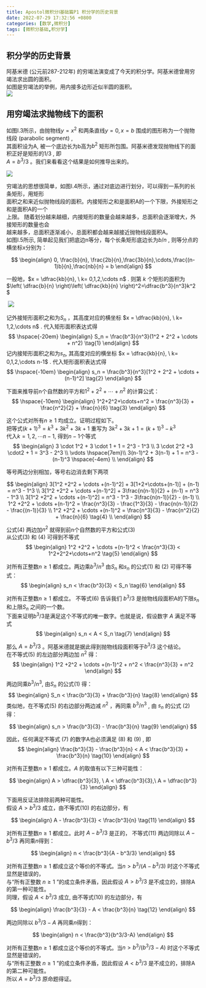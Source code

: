 ```yaml
---
title: Apostol微积分Ⅰ基础篇P1 积分学的历史背景
date: 2022-07-29 17:32:56 +0800
categories: [数学,微积分]
tags: [微积分基础,积分学]
---
```




## 积分学的历史背景

阿基米德 (公元前287-212年) 的穷竭法演变成了今天的积分学。阿基米德曾用穷竭法求出圆的面积。  
如图是穷竭法的举例，用内接多边形近似半圆的面积。   
![](https://imagebed.deepmind.top/img/calculus1_basics_p1/1.png)







## 用穷竭法求抛物线下的面积

如图I.3所示，由抛物线$y = x^2$ 和两条直线$y=0, x= b$ 围成的图形称为一个抛物线段 (parabolic segment) ,     
其面积设为A, 被一个底边长为b高为$b^2$ 矩形所包围。阿基米德发现抛物线下的面积正好是矩形的$1/3$ , 即  
$A = b^3 /3$ 。我们来看看这个结果是如何推导出来的。   

![](https://imagebed.deepmind.top/img/calculus1_basics_p1/2.png)






穷竭法的思想很简单，如图I.4所示，通过对底边进行划分，可以得到一系列的长条矩形，用矩形   
面积之和来近似抛物线段的面积。内接矩形之和是面积A的一个下限，外接矩形之和是面积A的一个   
上限。 随着划分越来越细，内接矩形的数量会越来越多，总面积会逐渐增大，外接矩形的数量也会    
越来越多，总面积逐渐减小，总面积都会越来越接近抛物线段面积A。  
如图I.5所示, 简单起见我们把底边n等分，每个长条矩形底边长为$b/n$ , 则等分点的横坐标x分别为：         

$$
\begin{align}
0, \frac{b}{n}, \frac{2b}{n},\frac{3b}{n},\cdots,\frac{(n-1)b}{n},\frac{nb}{n} = b
\end{align}
$$

一般地，$x = \dfrac{kb}{n}, \ k= 0,1,2,\cdots n$ .   则第 $k$ 个矩形的面积为$\left( \dfrac{b}{n} \right)\left( \dfrac{kb}{n} \right)^2=\dfrac{b^3}{n^3}k^2 $     



​        ![](https://imagebed.deepmind.top/img/calculus1_basics_p1/3.png)


















记外接矩形面积之和为$S_n$ ，其高度对应的横坐标 $x = \dfrac{kb}{n}, \ k= 1,2,\cdots n$ . 代入矩形面积表达式得      
$$
\hspace{-20em}
\begin{align}
S_n = \frac{b^3}{n^3}(1^2 + 2^2 + \cdots + n^2) \tag{1}
\end{align}
$$
记内接矩形面积之和为$s_n$, 其高度对应的横坐标 $x = \dfrac{kb}{n}, \ k= 0,1,2,\cdots n-1$ . 代入矩形面积表达式得
$$
\hspace{-10em}
\begin{align}
s_n = \frac{b^3}{n^3}[1^2 + 2^2 + \cdots + (n-1)^2] \tag{2}
\end{align}
$$


下面来推导前n个自然数的平方和$1^2 + 2^2 + \cdots +n^2$ 的计算公式：   
$$
\hspace{-10em}
\begin{align}
1^2+2^2+\cdots+n^2 = \frac{n^3}{3} + \frac{n^2}{2} + \frac{n}{6}  \tag{3}
\end{align}
$$

这个公式对所有$n \ge1$ 均成立。证明过程如下。  
把等式$(k+1)^3 = k^3+3k^2+3k+1$ 重写为 $3k^2+3k+1 = (k+1)^3-k^3$  
代入$k=1,2,\cdots n-1$, 得到$n-1$个等式       
$$
\begin{align}
3 \cdot 1^2 + 3 \cdot 1 + 1 = 2^3 - 1^3 \\
3 \cdot 2^2 +3 \cdot2 + 1 = 3^3 - 2^3 \\
\vdots \hspace{7em}\\
3(n-1)^2 + 3(n-1) + 1 = n^3 - (n-1)^3 \hspace{-4em} \\
\end{align}
$$


等号两边分别相加，等号右边消去剩下两项     


$$
\begin{align}
3[1^2 +2^2 + \cdots +(n-1)^2] + 3[1+2+\cdots+(n-1)] + (n-1) = n^3 - 1^3  \\
3[1^2 +2^2 + \cdots +(n-1)^2] + 3\frac{n(n-1)}{2} + (n-1) = n^3 - 1^3 \\
3[1^2 +2^2 + \cdots +(n-1)^2] = n^3 - 1^3 - 3\frac{n(n-1)}{2} - (n-1) \\
1^2 +2^2 + \cdots +(n-1)^2 = \frac{n^3}{3} - \frac{1^3}{3} - \frac{n(n-1)}{2} - \frac{(n-1)}{3} \\
1^2 +2^2 + \cdots +(n-1)^2 = \frac{n^3}{3} - \frac{n^2}{2} + \frac{n}{6}  \tag{4} \\
\end{align}
$$


公式$(4)$ 两边加$n^2$ 就得到前n个自然数的平方和公式$(3)$  
从公式$(3)$ 和 $(4)$ 可得到不等式     
$$
\begin{align}
1^2 +2^2 + \cdots +(n-1)^2 < \frac{n^3}{3} < 1^2+2^2+\cdots+n^2 \tag{5}
\end{align}
$$

对所有正整数$n \ge 1$ 都成立。两边乘$b^3/n^3$  由$S_n$ 和$s_n$ 的公式$(1)$ 和 $(2)$ 可得不等式：    
$$
\begin{align}
s_n < \frac{b^3}{3} < S_n  \tag{6}
\end{align}
$$

对所有正整数$n \ge 1$ 都成立。 不等式$(6)$ 告诉我们 $b^3/3$ 是抛物线段面积A的下限$s_n$ 和上限$S_n$ 之间的一个数。  
 下面来证明$b^3/3$是满足这个不等式的唯一数字。也就是说，假设数字 $A$ 满足不等式     
$$
\begin{align}
s_n < A < S_n  \tag{7}
\end{align}
$$

那么 $A=b^3/3$ 。阿基米德就是据此得到抛物线段面积等于$b^3/3$ 这个结论。  
在不等式$(5)$ 的左边部分两边加 $n^2$ 得：    
$$
\begin{align}
1^2 +2^2 + \cdots +(n-1)^2 + n^2 < \frac{n^3}{3} + n^2
\end{align}
$$

两边同乘$b^3/n^3$, 由$S_n$ 的公式$(1)$ 得：    
$$
\begin{align}
S_n < \frac{b^3}{3} + \frac{b^3}{n}  \tag{8}
\end{align}
$$
类似地，在不等式$(5)$ 的右边部分两边减 $n^2$ ，再同乘 $b^3/n^3$ , 由 $s_n$ 的公式 $(2)$ 得：    

$$
\begin{align}
s_n > \frac{b^3}{3} - \frac{b^3}{n}  \tag{9}
\end{align}
$$

 因此，任何满足不等式 $(7)$ 的数字A也必须满足 $(8)$ 和 $(9)$  ,  即     
$$
\begin{align}
\frac{b^3}{3} - \frac{b^3}{n} < A < \frac{b^3}{3} + \frac{b^3}{n}  \tag{10}
\end{align}
$$

对所有正整数$n \ge 1$ 都成立。$A$ 的取值有以下三种可能性：    


$$
\begin{align}
A > \dfrac{b^3}{3}, \ A < \dfrac{b^3}{3},\  A = \dfrac{b^3}{3}  
\end{align}
$$


下面用反证法排除前两种可能性。   
假设 $A > b^3/3$ 成立，由不等式$(10)$ 的右边部分，有   




$$
\begin{align}
A - \frac{b^3}{3} < \frac{b^3}{n}  \tag{11}
\end{align}
$$


对所有正整数$n \ge 1$ 都成立。此时 $A - b^3/3$  是正的， 不等式$(11)$ 两边同除以 $A - b^3/3$ 再同乘$n$得到：      


$$
\begin{align}
n < \frac{b^3}{A - b^3/3}  
\end{align}
$$


对所有正整数$n \ge 1$ 都成立这个等价的不等式。当$n > b^3/(A-b^3/3)$ 时这个不等式显然是错误的，   
与“所有正整数 $n \ge 1$ ”的成立条件矛盾，因此假设 $A > b^3/3$ 是不成立的，排除A的第一种可能性。  
同理，假设 $A < b^3/3$ 成立,  由不等式$(10)$ 的左边部分，有     


$$
\begin{align}
\frac{b^3}{3} - A  < \frac{b^3}{n} \tag{12}
\end{align}
$$

两边同除以 $b^3/3-A$ 再同乘$n$得到：    


$$
\begin{align}
n < \frac{b^3}{b^3/3-A}  
\end{align}
$$

对所有正整数$n \ge 1$ 都成立这个等价的不等式。当$n > b^3/(b^3/3-A)$ 时这个不等式显然是错误的，   
与“所有正整数 $n \ge 1$ ”的成立条件矛盾，因此假设 $A < b^3/3$ 是不成立的，排除A的第二种可能性。    
所以 $A = b^3/3$ 原命题得证。  

